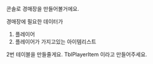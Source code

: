 ﻿콘솔로 경매장을 만들어볼거에요.

경매장에 필요한 데이터가

1. 플레이어
2. 플레이어가 가지고있는 아이템리스트

2번 테이블을 만들줄게요.
TblPlayerItem 이라고 만들어주세요.

